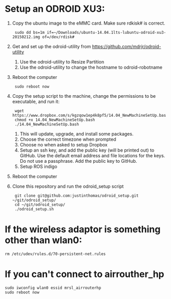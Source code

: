 Setup an ODROID XU3:
======

1. Copy the ubuntu image to the eMMC card. Make sure rdkisk# is correct.

        sudo dd bs=1m if=~/Downloads/ubuntu-14.04.1lts-lubuntu-odroid-xu3-20150212.img of=/dev/rdisk#

2. Get and set up the odroid-utility from https://github.com/mdrjr/odroid-utility

    1. Use the odroid-utility to Resize Partition
    2. Use the odroid-utility to change the hostname to odroid-robotname
    
4. Reboot the computer

        sudo reboot now

5. Copy the setup script to the machine, change the permissions to be executable, and run it:

        wget https://www.dropbox.com/s/kgzqow1ep4k8pf5/14.04_NewMachineSetUp.bash
        chmod +x 14.04_NewMachineSetUp.bash
        ./14.04_NewMachineSetUp.bash

    1. This will update, upgrade, and install some packages.
    2. Choose the correct timezone when prompted
    3. Choose no when asked to setup Dropbox
    4. Setup an ssh key, and add the public key (will be printed out) to GitHub. Use the default email address and file locations for the keys. Do not use a passphrase. Add the public key to GitHub.
    5. Setup ROS indigo
    
6. Reboot the computer
    
4. Clone this repository and run the odroid_setup script

        git clone git@github.com:justinthomas/odroid_setup.git ~/git/odroid_setup/
        cd ~/git/odroid_setup/
        ./odroid_setup.sh


If the wireless adaptor is something other than wlan0:
======

    rm /etc/udev/rules.d/70-persistent-net.rules

If you can't connect to airrouther_hp 
======

    sudo iwconfig wlan0 essid mrsl_airrouterhp
    sudo reboot now

